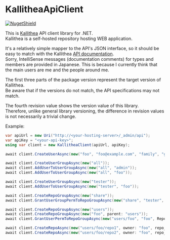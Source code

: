 # KallitheaApiClient

[![NugetShield]][NugetPackage]

[NugetPackage]: https://www.nuget.org/packages/KallitheaApiClient
[NugetShield]: https://img.shields.io/nuget/v/KallitheaApiClient

This is [Kallithea](https://kallithea-scm.org/) API client library for .NET.  
Kallithea is a self-hosted repository hosting WEB application.  

It's a relatively simple mapper to the API's JSON interface, so it should be easy to match with the Kallithea [API documentation](https://kallithea.readthedocs.io/en/latest/api/api.html).  
Sorry, IntelliSense messages (documentation comments) for types and members are provided in Japanese. This is because I currently think that the main users are me and the people around me.  

The first three parts of the package version represent the target version of Kallithea.  
Be aware that if the versions do not match, the API specifications may not match.  

The fourth revision value shows the version value of this library.  
Therefore, unlike general library versioning, the difference in revision values is not necessarily a trivial change.  


Example:
```csharp
var apiUrl = new Uri("http://<your-hosting-server>/_admin/api");
var apiKey = "<your-api-key>";
using var client = new KallitheaClient(apiUrl, apiKey);

await client.CreateUserAsync(new("foo", "foo@example.com", "family", "given", password: "foo123"));

await client.CreateUserGroupAsync(new("all"));
await client.AddUserToUserGroupAsync(new("all", "admin"));
await client.AddUserToUserGroupAsync(new("all", "foo"));

await client.CreateUserGroupAsync(new("tester"));
await client.AddUserToUserGroupAsync(new("tester", "foo"));

await client.CreateRepoGroupAsync(new("share"));
await client.GrantUserGroupPermToRepoGroupAsync(new("share", "tester", RepoGroupPerm.admin));

await client.CreateRepoGroupAsync(new("users"));
await client.CreateRepoGroupAsync(new("foo", parent: "users"));
await client.GrantUserPermToRepoGroupAsync(new("users/foo", "foo", RepoGroupPerm.admin));

await client.CreateRepoAsync(new("users/foo/repo1", owner: "foo", repo_type: RepoType.git));
await client.CreateRepoAsync(new("users/foo/repo2", owner: "foo", repo_type: RepoType.hg));
```
